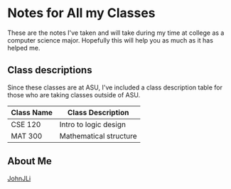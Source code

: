 # Notes for All my Classes

These are the notes I've taken and will take during my time at college as a computer science major. Hopefully this will help you as much as it has helped me.

## Class descriptions

Since these classes are at ASU, I've included a class description table for those who are taking classes outside of ASU.

| Class Name | Class Description |
| --- | --- |
| CSE 120 | Intro to logic design |
| MAT 300 | Mathematical structure |

## About Me
[JohnJLi](https://johnjli.com)
